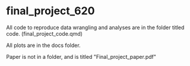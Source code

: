 # final_project_620

All code to reproduce data wrangling and analyses are in the folder titled code. (final_project_code.qmd) 

All plots are in the docs folder. 

Paper is not in a folder, and is titled "Final_project_paper.pdf"

